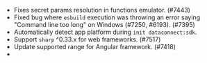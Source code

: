 - Fixes secret params resolution in functions emulator. (#7443)
- Fixed bug where `esbuild` execution was throwing an error saying "Command line too long" on Windows (#7250, #6193). (#7395)
- Automatically detect app platform during `init dataconnect:sdk`.
- Support `sharp` ^0.33.x for web frameworks. (#7517)
- Update supported range for Angular framework. (#7418)
- 